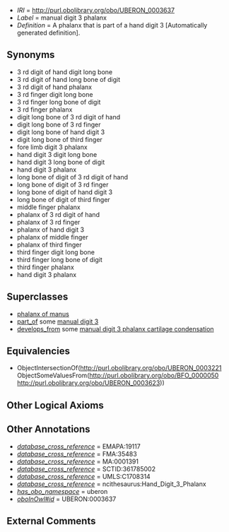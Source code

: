  * *IRI* = http://purl.obolibrary.org/obo/UBERON_0003637
 * *Label* = manual digit 3 phalanx
 * *Definition* = A phalanx that is part of a hand digit 3 [Automatically generated definition].

## Synonyms

 * 3 rd digit of hand digit long bone
 * 3 rd digit of hand long bone of digit
 * 3 rd digit of hand phalanx
 * 3 rd finger digit long bone
 * 3 rd finger long bone of digit
 * 3 rd finger phalanx
 * digit long bone of 3 rd digit of hand
 * digit long bone of 3 rd finger
 * digit long bone of hand digit 3
 * digit long bone of third finger
 * fore limb digit 3 phalanx
 * hand digit 3 digit long bone
 * hand digit 3 long bone of digit
 * hand digit 3 phalanx
 * long bone of digit of 3 rd digit of hand
 * long bone of digit of 3 rd finger
 * long bone of digit of hand digit 3
 * long bone of digit of third finger
 * middle finger phalanx
 * phalanx of 3 rd digit of hand
 * phalanx of 3 rd finger
 * phalanx of hand digit 3
 * phalanx of middle finger
 * phalanx of third finger
 * third finger digit long bone
 * third finger long bone of digit
 * third finger phalanx
 * hand digit 3 phalanx

## Superclasses

 * [phalanx of manus](../../UBERON/36/UBERON_0001436.md)
 * [part_of](../../BFO/50/BFO_0000050.md) some [manual digit 3](../../UBERON/23/UBERON_0003623.md)
 * [develops_from](../../RO/02/RO_0002202.md) some [manual digit 3 phalanx cartilage condensation](../../UBERON/77/UBERON_0010677.md)

## Equivalencies

 * ObjectIntersectionOf(<http://purl.obolibrary.org/obo/UBERON_0003221> ObjectSomeValuesFrom(<http://purl.obolibrary.org/obo/BFO_0000050> <http://purl.obolibrary.org/obo/UBERON_0003623>))

## Other Logical Axioms


## Other Annotations

 * *[database_cross_reference](../../ef/oboInOwl#hasDbXref.md)* = EMAPA:19117
 * *[database_cross_reference](../../ef/oboInOwl#hasDbXref.md)* = FMA:35483
 * *[database_cross_reference](../../ef/oboInOwl#hasDbXref.md)* = MA:0001391
 * *[database_cross_reference](../../ef/oboInOwl#hasDbXref.md)* = SCTID:361785002
 * *[database_cross_reference](../../ef/oboInOwl#hasDbXref.md)* = UMLS:C1708314
 * *[database_cross_reference](../../ef/oboInOwl#hasDbXref.md)* = ncithesaurus:Hand_Digit_3_Phalanx
 * *[has_obo_namespace](../../ce/oboInOwl#hasOBONamespace.md)* = uberon
 * *[oboInOwl#id](../../id/oboInOwl#id.md)* = UBERON:0003637

## External Comments

